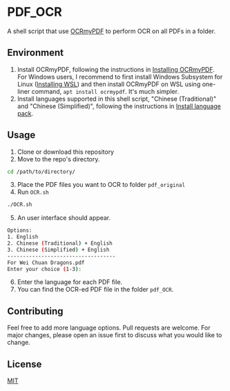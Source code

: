 # PDF_OCR

A shell script that use [OCRmyPDF](https://github.com/ocrmypdf/OCRmyPDF) to perform OCR on all PDFs in a folder.

## Environment 

1. Install OCRmyPDF, following the instructions in [Installing OCRmyPDF](https://ocrmypdf.readthedocs.io/en/latest/installation.html). 
For Windows users, I recommend to first install Windows Subsystem for Linux ([Installing WSL](https://learn.microsoft.com/en-us/windows/wsl/install)) and then install OCRmyPDF on WSL using one-liner command, `apt install ocrmypdf`. It's much simpler.
2. Install languages supported in this shell script, "Chinese (Traditional)" and "Chinese (Simplified)", following the instructions in [Install language pack](https://ocrmypdf.readthedocs.io/en/latest/languages.html). 

## Usage
1. Clone or download this repository
2. Move to the repo's directory.
```bash
cd /path/to/directory/
```
3. Place the PDF files you want to OCR to folder `pdf_original`
4. Run `OCR.sh`
```bash
./OCR.sh
```
5. An user interface should appear. 
```bash
Options:
1. English
2. Chinese (Traditional) + English
3. Chinese (Simplified) + English
-----------------------------------
For Wei Chuan Dragons.pdf
Enter your choice (1-3):
```
6. Enter the language for each PDF file.  
7. You can find the OCR-ed PDF file in the folder `pdf_OCR`. 


## Contributing

Feel free to add more language options. Pull requests are welcome. For major changes, please open an issue first to discuss what you would like to change.


## License

[MIT](https://choosealicense.com/licenses/mit/)